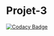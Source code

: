 # Projet-3

[![Codacy Badge](https://api.codacy.com/project/badge/Grade/e05621b2d667423cb8f6f92393c9e0c6)](https://app.codacy.com/gh/bernikw/Projet-3?utm_source=github.com&utm_medium=referral&utm_content=bernikw/Projet-3&utm_campaign=Badge_Grade_Settings)